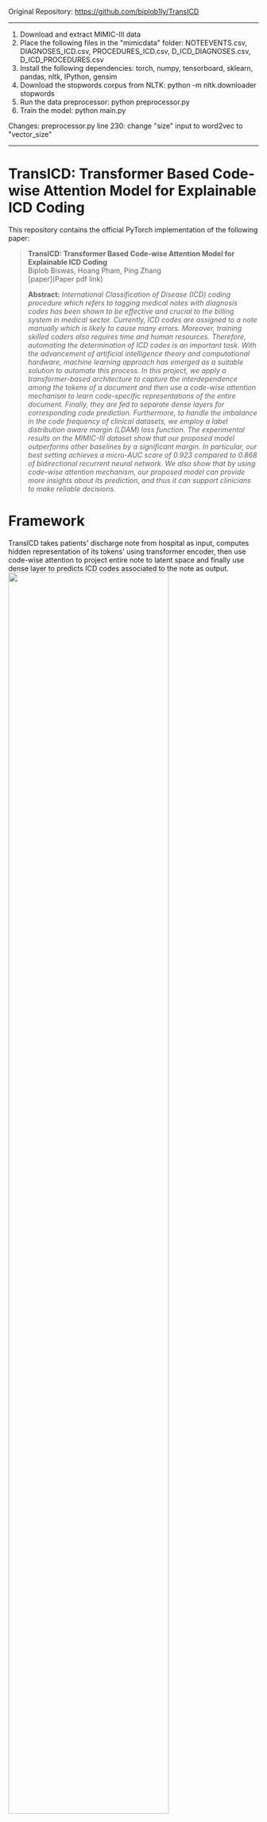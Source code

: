 Original Repository: https://github.com/biplob1ly/TransICD

--------------------------------------------------------------------------------
1. Download and extract MIMIC-III data
2. Place the following files in the "mimicdata" folder: NOTEEVENTS.csv, DIAGNOSES_ICD.csv, PROCEDURES_ICD.csv, D_ICD_DIAGNOSES.csv, D_ICD_PROCEDURES.csv
3. Install the following dependencies: torch, numpy, tensorboard, sklearn, pandas, nltk, IPython, gensim
4. Download the stopwords corpus from NLTK: python -m nltk.downloader stopwords
5. Run the data preprocessor: python preprocessor.py
6. Train the model: python main.py


Changes:
preprocessor.py line 230: change "size" input to word2vec to "vector_size"


--------------------------------------------------------------------------------


# TransICD: Transformer Based Code-wise Attention Model for Explainable ICD Coding

This repository contains the official PyTorch implementation of the following paper:

> **TransICD: Transformer Based Code-wise Attention Model for Explainable ICD Coding**<br>
> Biplob Biswas, Hoang Pham, Ping Zhang<br>
> [paper](Paper pdf link)
>
> **Abstract:** *International Classification of Disease (ICD) coding procedure which refers to tagging medical notes with diagnosis codes has been shown to be effective and crucial to the billing system in medical sector. Currently, ICD codes are assigned to a note manually which is likely to cause many errors. Moreover, training skilled coders also requires time and human resources. Therefore, automating the determination of ICD codes is an important task. With the advancement of artificial intelligence theory and computational hardware, machine learning approach has emerged as a suitable solution to automate this process. In this project, we apply a transformer-based architecture to capture the interdependence among the tokens of a document and then use a code-wise attention mechanism to learn code-specific representations of the entire document. Finally, they are fed to separate dense layers for corresponding code prediction. Furthermore, to handle the imbalance in the code frequency of clinical datasets, we employ a label distribution aware margin (LDAM) loss function. The experimental results on the MIMIC-III dataset show that our proposed model outperforms other baselines by a significant margin. In particular, our best setting achieves a micro-AUC score of 0.923 compared to 0.868 of bidirectional recurrent neural network. We also show that by using code-wise attention mechanism, our proposed model can provide more insights about its prediction, and thus it can support clinicians to make reliable decisions.*

# Framework 

TransICD takes patients' discharge note from hospital as input, computes hidden representation of its tokens' using transformer encoder, then use code-wise attention to project entire note to latent space and finally use dense layer to predicts ICD codes associated to the note as output.
<img src="img/ICD_model.png" width=80%>


# Files Directory
    TransICd/
    |
    |--code/
    |
    |--img/
    |
    |--results/                              * Results and log files will be generated here                                  
    |
    |--mimicdata/                            * Put the downloaded MIMIC-III dataset here.
         |                                  
         |--NOTEEVENTS.csv                   * Collect from MIMIC-III.
         |
         |--DIAGNOSES_ICD.csv                * Collect from MIMIC-III.
         |
         |--PROCEDURES_ICD.csv               * Collect from MIMIC-III.
         |
         |--D_ICD_DIAGNOSES.csv              * Collect from MIMIC-III.
         |
         |--D_ICD_PROCEDURES.csv             * Collect from MIMIC-III.
         |
         |--ICD9_descriptions (Already given)
         |
         |--caml/                            * train-dev-test split (already given) from [caml-mimic](https://github.com/jamesmullenbach/caml-mimic)
         |    |
         |    |--train_50_hadm_ids.csv
         |    |
         |    |--dev_50_hadm_ids.csv
         |    |
         |    |--test_50_hadm_ids.csv
         |    |
         |    |--train_full_hadm_ids.csv
         |    |
         |    |--dev_full_hadm_ids.csv
         |    |
         |    |--test_full_hadm_ids.csv
         |
         |--generated/                       * The preprocessing codes will generate some files here.


# Environment
Ubuntu20.04, python3.7.6

Install [pytorch 1.5.0](https://pytorch.org/)

# Data preprocessing

## MIMIC-III data preprocessing
1. Download [MIMIC-III](https://mimic.physionet.org) dataset and put the required files (specified above in the file tree) in transICD/mimicdata/.

2. Preprocess MIMIC-III data.
```
cd code/
python preprocessor.py
```

# TransICD

1. Train TransICD model.
```
cd code/
python main.py
```

## Hyper-paramers of TransICD

|Hyper-Parameter                   |Value       |    
|----------------------------------|------------|
|Maximum document Length           |    2500    |
|Embed Size (d_e)                  |     128    |
|No. of Transformer Encoder Layer  |       2    |
|No. of Transformer Attention Head |       8    |
|Hidden Size (d_h)                 |     128    |
|Learning Rate                     |   0.001    |
|Batch Size                        |       8    |
|Dropout Rate                      |     0.1    |
|Epochs                            |      30    |


## Results of TransICD

The comparative scores of different models for the 50 most frequent ICD codes of MIMIC-III dataset. Our proposed TransICD model produced highest scores on micro F1 and on both macro and micro AUC, whereas the result in macro-F1 and precision@5 are comparable to the corresponding best score.

```
---------------------------------------------------------------------------------------------------------------
|                                               |            AUC            |           F1        |           |
|Model                                          |-------------|-------------|-----------|---------|   P@5     |
|                                               |      Macro  |    Micro    |  Macro    |  Micro  |           |
|-----------------------------------------------|-------------------------------------------------------------|
|LR                                             |      82.9        86.4        47.7        53.3       54.6    |
|Bi-GRU                                         |      82.8        86.8        48.4        54.9       59.1    |
|C-MemNN                                        |      83.3         -           -           -         42.0    |
|C-LSTM-Att                                     |       -          90.0         -          53.2        -      |
|CNN                                            |      87.6        90.7        57.6        62.5       62.0    |
|CAML                                           |      87.5        90.9        53.2        61.4       60.9    |
|LEAM                                           |      88.1        91.2        54.0        61.9       61.2    |
|-----------------------------------------------|-------------------------------------------------------------|
|Transformer                                    |      85.2        88.9        47.8        56.3       56.5    |
|Transformer + Attention                        |      88.2        91.1        49.4        59.3       59.6    |
|TransICD (Transformer + Attention + LDAM_loss) |   89.4+\-0.1  92.3+\-0.1  56.2+\-0.4  64.4+\-0.3 61.7+\-0.3 |
---------------------------------------------------------------------------------------------------------------
```

AUC and F1 scores across top-50 frequent ICD-9 codes of MIMIC-III dataset:

<img src="img/auc_f1.png" width=80%>


## Visualization
Visualization of the model attending on an excerpt from a discharge summary for label- (a) Urinary tract infection (ICD: 599.0), (b) Single internal mammary-coronary artery bypass (ICD: 36.15). Darker color indicates higher attention:

(a)
<img src="img/urinary.png" width=80%>

(b)
<img src="img/coronary.png" width=80%>



